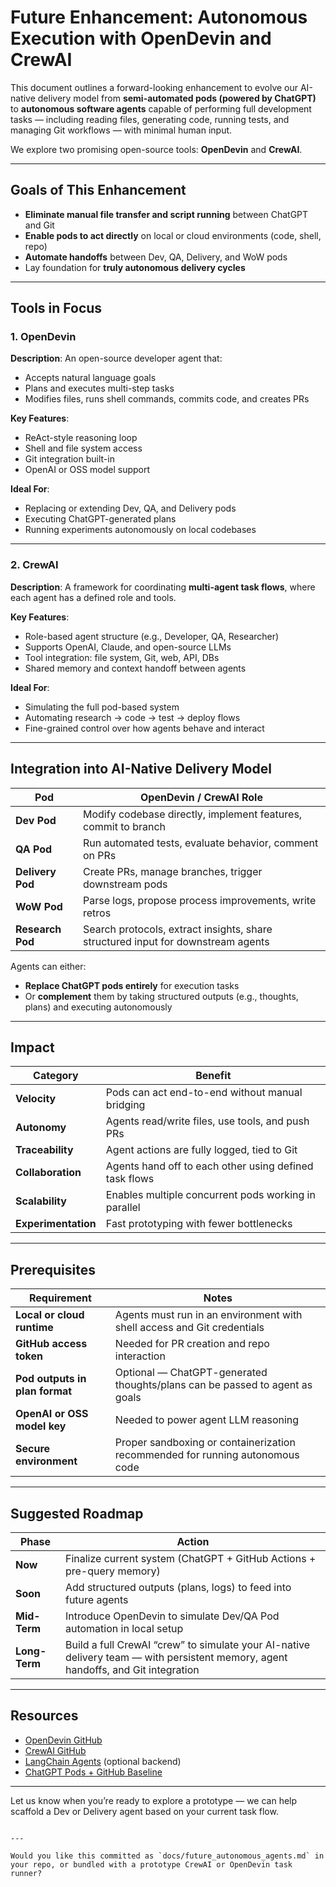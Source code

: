# Future Enhancement: Autonomous Execution with OpenDevin and CrewAI

This document outlines a forward-looking enhancement to evolve our AI-native delivery model from **semi-automated pods (powered by ChatGPT)** to **autonomous software agents** capable of performing full development tasks — including reading files, generating code, running tests, and managing Git workflows — with minimal human input.

We explore two promising open-source tools: **OpenDevin** and **CrewAI**.

---

## Goals of This Enhancement

- **Eliminate manual file transfer and script running** between ChatGPT and Git
- **Enable pods to act directly** on local or cloud environments (code, shell, repo)
- **Automate handoffs** between Dev, QA, Delivery, and WoW pods
- Lay foundation for **truly autonomous delivery cycles**

---

## Tools in Focus

### 1. **OpenDevin**

**Description**: An open-source developer agent that:
- Accepts natural language goals
- Plans and executes multi-step tasks
- Modifies files, runs shell commands, commits code, and creates PRs

**Key Features**:
- ReAct-style reasoning loop
- Shell and file system access
- Git integration built-in
- OpenAI or OSS model support

**Ideal For**:
- Replacing or extending Dev, QA, and Delivery pods
- Executing ChatGPT-generated plans
- Running experiments autonomously on local codebases

---

### 2. **CrewAI**

**Description**: A framework for coordinating **multi-agent task flows**, where each agent has a defined role and tools.

**Key Features**:
- Role-based agent structure (e.g., Developer, QA, Researcher)
- Supports OpenAI, Claude, and open-source LLMs
- Tool integration: file system, Git, web, API, DBs
- Shared memory and context handoff between agents

**Ideal For**:
- Simulating the full pod-based system
- Automating research → code → test → deploy flows
- Fine-grained control over how agents behave and interact

---

## Integration into AI-Native Delivery Model

| Pod        | OpenDevin / CrewAI Role                         |
|------------|--------------------------------------------------|
| **Dev Pod**  | Modify codebase directly, implement features, commit to branch |
| **QA Pod**   | Run automated tests, evaluate behavior, comment on PRs |
| **Delivery Pod** | Create PRs, manage branches, trigger downstream pods |
| **WoW Pod**  | Parse logs, propose process improvements, write retros |
| **Research Pod** | Search protocols, extract insights, share structured input for downstream agents |

Agents can either:
- **Replace ChatGPT pods entirely** for execution tasks
- Or **complement** them by taking structured outputs (e.g., thoughts, plans) and executing autonomously

---

## Impact

| Category              | Benefit |
|-----------------------|---------|
| **Velocity**          | Pods can act end-to-end without manual bridging |
| **Autonomy**          | Agents read/write files, use tools, and push PRs |
| **Traceability**      | Agent actions are fully logged, tied to Git |
| **Collaboration**     | Agents hand off to each other using defined task flows |
| **Scalability**       | Enables multiple concurrent pods working in parallel |
| **Experimentation**   | Fast prototyping with fewer bottlenecks |

---

## Prerequisites

| Requirement                | Notes |
|---------------------------|-------|
| **Local or cloud runtime** | Agents must run in an environment with shell access and Git credentials |
| **GitHub access token**    | Needed for PR creation and repo interaction |
| **Pod outputs in plan format** | Optional — ChatGPT-generated thoughts/plans can be passed to agent as goals |
| **OpenAI or OSS model key** | Needed to power agent LLM reasoning |
| **Secure environment**     | Proper sandboxing or containerization recommended for running autonomous code |

---

## Suggested Roadmap

| Phase | Action |
|-------|--------|
| **Now** | Finalize current system (ChatGPT + GitHub Actions + pre-query memory) |
| **Soon** | Add structured outputs (plans, logs) to feed into future agents |
| **Mid-Term** | Introduce OpenDevin to simulate Dev/QA Pod automation in local setup |
| **Long-Term** | Build a full CrewAI “crew” to simulate your AI-native delivery team — with persistent memory, agent handoffs, and Git integration |

---

## Resources

- [OpenDevin GitHub](https://github.com/OpenDevin/OpenDevin)
- [CrewAI GitHub](https://github.com/joaomdmoura/crewAI)
- [LangChain Agents](https://docs.langchain.com/docs/components/agents/) (optional backend)
- [ChatGPT Pods + GitHub Baseline](https://github.com/stewmckendry/ai-native-delivery)

---

Let us know when you’re ready to explore a prototype — we can help scaffold a Dev or Delivery agent based on your current task flow.

```

---

Would you like this committed as `docs/future_autonomous_agents.md` in your repo, or bundled with a prototype CrewAI or OpenDevin task runner?